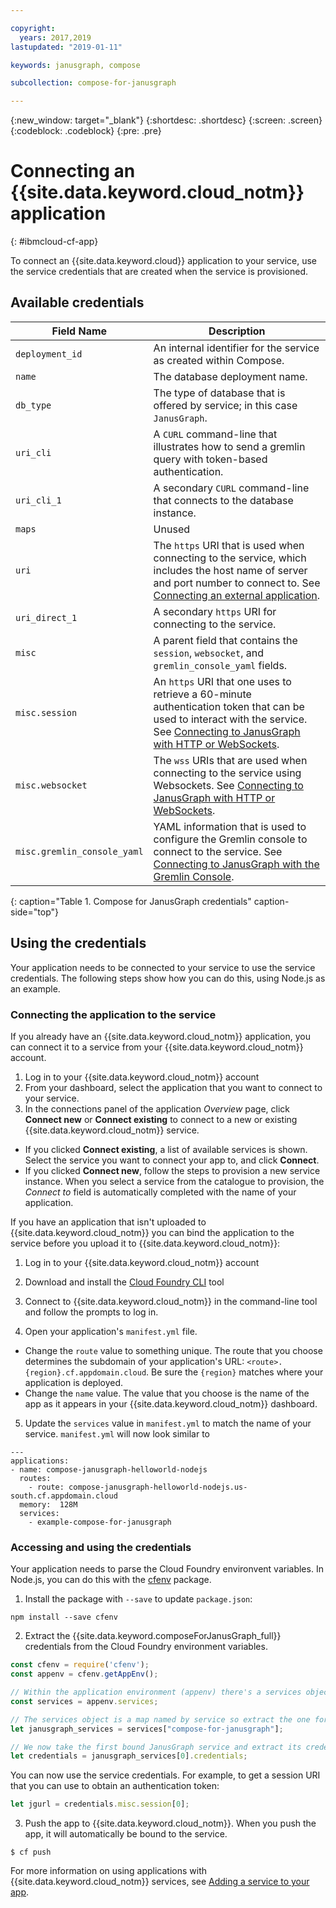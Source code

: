 ```yaml
---

copyright:
  years: 2017,2019
lastupdated: "2019-01-11"

keywords: janusgraph, compose

subcollection: compose-for-janusgraph

---
```


{:new_window: target="_blank"}
{:shortdesc: .shortdesc}
{:screen: .screen}
{:codeblock: .codeblock}
{:pre: .pre}

# Connecting an {{site.data.keyword.cloud_notm}} application
{: #ibmcloud-cf-app}

To connect an {{site.data.keyword.cloud}} application to your service, use the service credentials that are created when the service is provisioned.

## Available credentials

Field Name|Description
----------|-----------
`deployment_id`|An internal identifier for the service as created within Compose.
`name`|The database deployment name.
`db_type`|The type of database that is offered by service; in this case `JanusGraph`.
`uri_cli`|A `CURL` command-line that illustrates how to send a gremlin query with token-based authentication.
`uri_cli_1`|A secondary `CURL` command-line that connects to the database instance.
`maps`|Unused
`uri`|The `https` URI that is used when connecting to the service, which includes the host name of server and port number to connect to. See [Connecting an external application](/docs/services/ComposeForJanusGraph?topic=compose-for-janusgraph-external-app).
`uri_direct_1`|A secondary `https` URI for connecting to the service.
`misc`|A parent field that contains the `session`, `websocket`, and `gremlin_console_yaml` fields.
`misc.session`| An `https` URI that one uses to retrieve a 60-minute authentication token that can be used to interact with the service. See [Connecting to JanusGraph with HTTP or WebSockets](/docs/services/ComposeForJanusGraph?topic=compose-for-janusgraph-http-websockets#token-authentication).
`misc.websocket`|The `wss` URIs that are used when connecting to the service using Websockets. See [Connecting to JanusGraph with HTTP or WebSockets](/docs/services/ComposeForJanusGraph?topic=compose-for-janusgraph-http-websockets#websockets).
`misc.gremlin_console_yaml`|YAML information that is used to configure the Gremlin console to connect to the service.  See [Connecting to JanusGraph with the Gremlin Console](/docs/services/ComposeForJanusGraph?topic=compose-for-janusgraph-gremlin-console).
{: caption="Table 1. Compose for JanusGraph credentials" caption-side="top"}

## Using the credentials

Your application needs to be connected to your service to use the service credentials. The following steps show how you can do this, using Node.js as an example.

### Connecting the application to the service

If you already have an {{site.data.keyword.cloud_notm}} application, you can connect it to a service from your {{site.data.keyword.cloud_notm}} account.

1. Log in to your {{site.data.keyword.cloud_notm}} account
2. From your dashboard, select the application that you want to connect to your service.
3. In the connections panel of the application _Overview_ page, click **Connect new** or **Connect existing** to connect to a new or existing {{site.data.keyword.cloud_notm}} service.

  - If you clicked **Connect existing**, a list of available services is shown. Select the service you want to connect your app to, and click **Connect**.
  - If you clicked **Connect new**, follow the steps to provision a new service instance. When you select a service from the catalogue to provision, the _Connect to_ field is automatically completed with the name of your application.

If you have an application that isn't uploaded to {{site.data.keyword.cloud_notm}} you can bind the application to the service before you upload it to {{site.data.keyword.cloud_notm}}: 

1. Log in to your {{site.data.keyword.cloud_notm}} account
2. Download and install the [Cloud Foundry CLI](https://github.com/cloudfoundry/cli) tool
3. Connect to {{site.data.keyword.cloud_notm}} in the command-line tool and follow the prompts to log in.

4. Open your application's `manifest.yml` file.
  - Change the `route` value to something unique. The route that you choose determines the subdomain of your application's URL: `<route>.{region}.cf.appdomain.cloud`. Be sure the `{region}` matches where your application is deployed.
  - Change the `name` value. The value that you choose is the name of the app as it appears in your {{site.data.keyword.cloud_notm}} dashboard.

5. Update the `services` value in `manifest.yml` to match the name of your service. `manifest.yml` will now look similar to

  ```
  ---
  applications:
  - name: compose-janusgraph-helloworld-nodejs
    routes:
      - route: compose-janusgraph-helloworld-nodejs.us-south.cf.appdomain.cloud
    memory:  128M
    services:
      - example-compose-for-janusgraph
```

### Accessing and using the credentials

Your application needs to parse the Cloud Foundry environvent variables. In Node.js, you can do this with the [cfenv](https://www.npmjs.com/package/cfenv) package.

1. Install the package with `--save` to update `package.json`:

  ```
  npm install --save cfenv
  ```

2. Extract the {{site.data.keyword.composeForJanusGraph_full}} credentials from the Cloud Foundry environment variables.

  ```javascript
  const cfenv = require('cfenv');
  const appenv = cfenv.getAppEnv();

  // Within the application environment (appenv) there's a services object
  const services = appenv.services;

  // The services object is a map named by service so extract the one for JanusGraph
  let janusgraph_services = services["compose-for-janusgraph"];

  // We now take the first bound JanusGraph service and extract its credentials object
  let credentials = janusgraph_services[0].credentials;
  ```

  You can now use the service credentials. For example, to get a session URI that you can use to obtain an authentication token:

  ```javascript
  let jgurl = credentials.misc.session[0];
  ```

3. Push the app to {{site.data.keyword.cloud_notm}}. When you push the app, it will automatically be bound to the service.

  ```
  $ cf push
  ```

For more information on using applications with {{site.data.keyword.cloud_notm}} services, see [Adding a service to your app](/docs/resources/connect_external_app?topic=resources-externalapp).